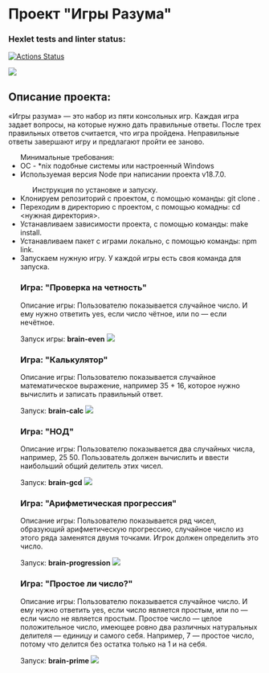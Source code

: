  <h1 font-weight="bold", font-size="30px">Проект "Игры Разума"</h1>

### Hexlet tests and linter status:
[![Actions Status](https://github.com/Yaganka/frontend-project-44/workflows/hexlet-check/badge.svg)](https://github.com/Yaganka/frontend-project-44/actions)

<a href="https://codeclimate.com/github/Yaganka/frontend-project-44/maintainability"><img src="https://api.codeclimate.com/v1/badges/a694464544da5a279b8a/maintainability" /></a>

<h2 font-size="24px">Описание проекта:</h2>
«Игры разума» — это набор из пяти консольных игр. Каждая игра задает вопросы, на которые нужно дать правильные ответы. После трех правильных ответов считается, что игра пройдена. Неправильные ответы завершают игру и предлагают пройти ее заново.

<ul>Минимальные требования:
<li>ОС - *nix подобные системы или настроенный Windows</li>
<li>Используемая версия Node при написании проекта v18.7.0.</li>

<ul>Инструкция по установке и запуску.</ul>
<li>Клонируем репозиторий с проектом, с помощью команды: git clone <ssh/url>.</li>
<li>Переходим в директорию с проектом, с помощью комадны: cd <нужная директория>.</li>
<li>Устанавливаем зависимости проекта, с помощью команды: make install.</li>
<li>Устанавливаем пакет с играми локально, с помощью команды: npm link.</li>
<li>Запускаем нужную игру. У каждой игры есть своя команда для запуска.</li>

<h3 font-size="26px", font-weight="bold">Игра: "Проверка на четность"</h3>
Описание игры:
Пользователю показывается случайное число. И ему нужно ответить yes, если число чётное, или no — если нечётное.

Запуск игры: <span> <strong>brain-even</strong></span>
<a href="https://asciinema.org/a/537764" target="_blank"><img src="https://asciinema.org/a/537764.svg" /></a>



<h3 font-size="26px", font-weight="bold">Игра: "Калькулятор"</h3>
Описание игры:
Пользователю показывается случайное математическое выражение, например 35 + 16, которое нужно вычислить и записать правильный ответ.

Запуск: <span> <strong>brain-calc</strong></span>
<a href="https://asciinema.org/a/537759" target="_blank"><img src="https://asciinema.org/a/537759.svg" /></a>



<h3 font-size="26px", font-weight="bold">Игра: "НОД"</h3>
Описание игры:
Пользователю показывается два случайных числа, например, 25 50. Пользователь должен вычислить и ввести наибольший общий делитель этих чисел.

Запуск: <span> <strong>brain-gcd</strong></span>
<a href="https://asciinema.org/a/537761" target="_blank"><img src="https://asciinema.org/a/537761.svg" /></a>



<h3 font-size="26px", font-weight="bold">Игра: "Арифметическая прогрессия"</h3>
Описание игры:
Пользователю показывается ряд чисел, образующий арифметическую прогрессию, случайное число из этого ряда заменятся двумя точками.
Игрок должен определить это число.

Запуск: <span> <strong>brain-progression</strong></span>
<a href="https://asciinema.org/a/537762" target="_blank"><img src="https://asciinema.org/a/537762.svg" /></a>



<h3 font-size="26px", font-weight="bold">Игра: "Простое ли число?"</h3>
Описание игры:
Пользователю показывается случайное число. И ему нужно ответить yes, если число является простым, или no — если число не является простым.
Простое число — целое положительное число, имеющее ровно два различных натуральных делителя — единицу и самого себя.
Например, 7 — простое число, потому что делится без остатка только на 1 и на себя.

Запуск: <span> <strong>brain-prime</strong></span>
<a href="https://asciinema.org/a/537763" target="_blank"><img src="https://asciinema.org/a/537763.svg" /></a>

